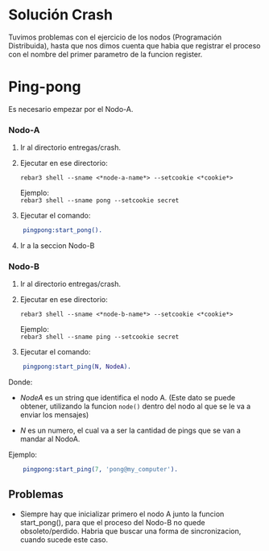 Solución Crash
=====

Tuvimos problemas con el ejercicio de los nodos (Programación Distribuida), hasta que nos dimos cuenta que habia que registrar el proceso con el nombre del primer parametro de la funcion register.


# Ping-pong

Es necesario empezar por el Nodo-A.

### Nodo-A
1. Ir al directorio entregas/crash.
2. Ejecutar en ese directorio: 
    
    ```rebar3 shell --sname <*node-a-name*> --setcookie <*cookie*>```

    Ejemplo:  
    ```rebar3 shell --sname pong --setcookie secret```
3. Ejecutar el comando:
    
``` erlang
    pingpong:start_pong().
```

4. Ir a la seccion Nodo-B

### Nodo-B

1. Ir al directorio entregas/crash.
2. Ejecutar en ese directorio: 
    
    ```rebar3 shell --sname <*node-b-name*> --setcookie <*cookie*>```

    Ejemplo:  
    ```rebar3 shell --sname ping --setcookie secret```
3. Ejecutar el comando:
    
``` erlang
    pingpong:start_ping(N, NodeA).
```

Donde: 
* *NodeA* es un string que identifica el nodo A. (Este dato se puede obtener, utilizando la funcion ```node()``` dentro del nodo al que se le va a enviar los mensajes) 

* *N* es un numero, el cual va a ser la cantidad de pings que se van a mandar al NodoA.

Ejemplo:

``` erlang
    pingpong:start_ping(7, 'pong@my_computer').
```

## Problemas

* Siempre hay que inicializar primero el nodo A junto la funcion start_pong(), para que el proceso del Nodo-B no quede obsoleto/perdido. Habria que buscar una forma de sincronizacion, cuando sucede este caso.




